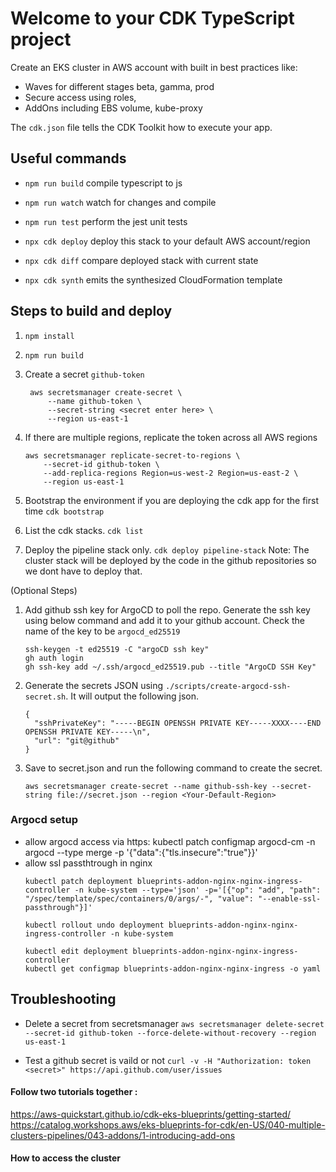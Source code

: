 # Welcome to your CDK TypeScript project

Create an EKS cluster in AWS account with built in best practices like:
- Waves for different stages beta, gamma, prod
- Secure access using roles,
- AddOns including EBS volume, kube-proxy

The `cdk.json` file tells the CDK Toolkit how to execute your app.

## Useful commands

* `npm run build`   compile typescript to js
* `npm run watch`   watch for changes and compile
* `npm run test`    perform the jest unit tests

* `npx cdk deploy`  deploy this stack to your default AWS account/region
* `npx cdk diff`    compare deployed stack with current state
* `npx cdk synth`   emits the synthesized CloudFormation template


## Steps to build and deploy
1. `npm install`
1. `npm run build`
1. Create a secret `github-token`
   ```
    aws secretsmanager create-secret \
        --name github-token \
        --secret-string <secret enter here> \
        --region us-east-1
    ```
1. If there are multiple regions, replicate the token across all AWS regions
    ```
    aws secretsmanager replicate-secret-to-regions \
        --secret-id github-token \
        --add-replica-regions Region=us-west-2 Region=us-east-2 \
        --region us-east-1
    ```


1. Bootstrap the environment if you are deploying the cdk app for the first time
`cdk bootstrap`

1. List the cdk stacks. `cdk list`

1. Deploy the pipeline stack only. `cdk deploy pipeline-stack`
    Note: The cluster stack will be deployed by the code in the github repositories so we dont have to deploy that. 

(Optional Steps)

1. Add github ssh key for ArgoCD to poll the repo.
    Generate the ssh key using below command and add it to your github account. Check the name of the key to be `argocd_ed25519`
      ```
      ssh-keygen -t ed25519 -C "argoCD ssh key"                        
      gh auth login 
      gh ssh-key add ~/.ssh/argocd_ed25519.pub --title "ArgoCD SSH Key"

      ```
1. Generate the secrets JSON using  `./scripts/create-argocd-ssh-secret.sh`. It will output the following json. 

      ```
      {
        "sshPrivateKey": "-----BEGIN OPENSSH PRIVATE KEY-----XXXX----END OPENSSH PRIVATE KEY-----\n",
        "url": "git@github"
      } 
      ```
1. Save to secret.json and run the following command to create the secret. 
    ```
    aws secretsmanager create-secret --name github-ssh-key --secret-string file://secret.json --region <Your-Default-Region>
    ```
### Argocd setup
- allow argocd access via https:
kubectl patch configmap argocd-cm -n argocd --type merge -p '{"data":{"tls.insecure":"true"}}'
- allow ssl passthtrough in nginx
  ```
  kubectl patch deployment blueprints-addon-nginx-nginx-ingress-controller -n kube-system --type='json' -p='[{"op": "add", "path": "/spec/template/spec/containers/0/args/-", "value": "--enable-ssl-passthrough"}]'

  kubectl rollout undo deployment blueprints-addon-nginx-nginx-ingress-controller -n kube-system 

  kubectl edit deployment blueprints-addon-nginx-nginx-ingress-controller
  kubectl get configmap blueprints-addon-nginx-nginx-ingress -o yaml
  ```


## Troubleshooting
- Delete a secret from secretsmanager
`aws secretsmanager delete-secret --secret-id github-token --force-delete-without-recovery --region us-east-1`

- Test a github secret is vaild or not
`curl -v -H "Authorization: token <secret>" https://api.github.com/user/issues`


#### Follow two tutorials together :
https://aws-quickstart.github.io/cdk-eks-blueprints/getting-started/
https://catalog.workshops.aws/eks-blueprints-for-cdk/en-US/040-multiple-clusters-pipelines/043-addons/1-introducing-add-ons



#### How to access the cluster

